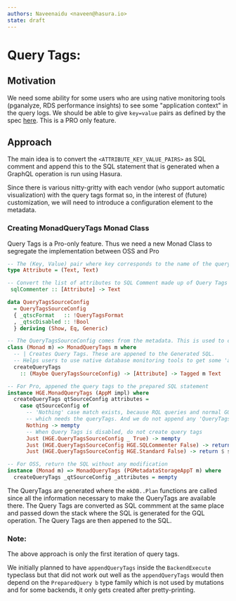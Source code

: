 ```yaml
---
authors: Naveenaidu <naveen@hasura.io>
state: draft
---
```


# Query Tags:

## Motivation

We need some ability for some users who are using native monitoring tools (pganalyze, RDS performance insights) to see some "application context" in the query logs. We should be able to give `key=value` pairs as defined by the spec [here](https://google.github.io/sqlcommenter/spec/#format). This is a PRO only feature.

## Approach

The main idea is to convert the `<ATTRIBUTE_KEY_VALUE_PAIRS>` as SQL comment and append this to the SQL statement that is generated when a GraphQL operation is run using Hasura. 

Since there is various nitty-gritty with each vendor (who support automatic visualization) with the query tags format so, in the interest of (future) customization, we will need to introduce a configuration element to the metadata.

### Creating MonadQueryTags Monad Class

Query Tags is a Pro-only feature. Thus we need a new Monad Class to segregate the implementation between OSS and Pro

```haskell
-- The (Key, Value) pair where key corresponds to the name of the query tag.
type Attribute = (Text, Text)

-- Convert the list of attributes to SQL Comment made up of Query Tags 
 sqlCommenter :: [Attribute] -> Text

data QueryTagsSourceConfig
  = QueryTagsSourceConfig
  { _qtscFormat   :: !QueryTagsFormat
  , _qtscDisabled :: !Bool
  } deriving (Show, Eq, Generic)

-- The QueryTagsSourceConfig comes from the metadata. This is used to configure the query tags for each source
class (Monad m) => MonadQueryTags m where
  -- | Creates Query Tags. These are appened to the Generated SQL.
  -- Helps users to use native database monitoring tools to get some 'application-context'.
  createQueryTags
    :: (Maybe QueryTagsSourceConfig) -> [Attribute] -> Tagged m Text

-- For Pro, appened the query tags to the prepared SQL statement
instance HGE.MonadQueryTags (AppM impl) where
  createQueryTags qtSourceConfig attributes = 
    case qtSourceConfig of
      -- 'Nothing' case match exists, because RQL queries and normal GQL queries both call the same function
      -- which needs the queryTags. And we do not append any 'QueryTags' to 'RQL Queries'
      Nothing -> mempty
      -- When Query Tags is disabled, do not create query tags
      Just (HGE.QueryTagsSourceConfig _ True) -> mempty
      Just (HGE.QueryTagsSourceConfig HGE.SQLCommenter False) -> return $ sqlCommenter attributes
      Just (HGE.QueryTagsSourceConfig HGE.Standard False) -> return $ standardSQLCommenter attributes

-- For OSS, return the SQL without any modification
instance (Monad m) => MonadQueryTags (PGMetadataStorageAppT m) where
  createQueryTags _qtSourceConfig _attributes = mempty

```

The QueryTags are generated where the `mkDB..Plan` functions are called since all the information necessary to make the QueryTags are available there. The Query Tags are converted as SQL commment at the same place and passed down the stack where the SQL is generated for the GQL operation. The Query Tags are then appened to the SQL.

### Note:

The above approach is only the first iteration of query tags. 

We initially planned to have `appendQueryTags` inside the `BackendExecute` typeclass but that did not work out well as the `appendQueryTags` would then depend on the `PreparedQuery b` type family which is not used by mutations and for some backends, it only gets created after pretty-printing. 
